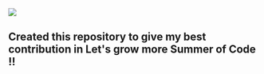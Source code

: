 <img src="https://github.com/rohan-kulkarni-25/LGM-SOC/blob/978aa01a5754443ee8b5e7bf323b96d33b3e16b2/SUMMER%20OF%20CODE.png">

## Created this repository to give my best contribution in Let's grow more Summer of Code !! 
